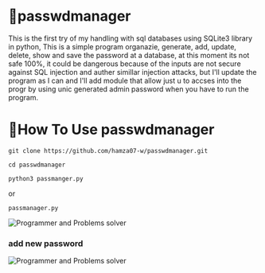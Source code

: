 # __🦅passwdmanager__

This is the first try of my handling with sql databases using SQLite3 library in python, This is a simple program organazie, generate, add, update, delete, show and save the password at a database, at this moment its not safe 100%, it could be dangerous because of the inputs are not secure against SQL injection and auther simillar injection attacks, but I'll update the program as I can and I'll add module that allow just u to accses into the progr by using unic generated admin password when you have to run the program.

# __🦅How To Use passwdmanager__

```
git clone https://github.com/hamza07-w/passwdmanager.git
```
```
cd passwdmanager
```
```
python3 passmanger.py
```
or
```
passmanager.py
```
![Programmer and Problems solver](https://raw.githubusercontent.com/hamza07-w/passwdmanager/main/exmpl.jpg)

### add new password
![Programmer and Problems solver](https://raw.githubusercontent.com/hamza07-w/passwdmanager/main/ex2.jpg)
